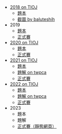 -   [2018 on TIOJ](https://tioj.ck.tp.edu.tw/problems/tag/2018-TOI-pre)
    -   [題本](https://sorahisa-rank.github.io/oi-toi/2018/problems.pdf)
    -   [截圖 by baluteshih](https://sorahisa-rank.github.io/oi-toi/2018/ranking.jpg)
-   2019
    -   [題本](https://sorahisa-rank.github.io/oi-toi/2019/problems.pdf)
    -   [正式賽](https://sorahisa-rank.github.io/oi-toi/2019/ranking/)
-   [2020 on TIOJ](https://tioj.ck.tp.edu.tw/problems/tag/2020-TOI-pre)
    -   [題本](https://sorahisa-rank.github.io/oi-toi/2020/problems.pdf)
    -   [正式賽](https://sorahisa-rank.github.io/oi-toi/2020/ranking/)
-   [2021 on TIOJ](https://tioj.ck.tp.edu.tw/problems/tag/2021-TOI-pre)
    -   [題本](https://sorahisa-rank.github.io/oi-toi/2021/problems.pdf)
    -   [題解 on twpca](https://toip2021.twpca.org/editorial/editorial)
    -   [正式賽](https://sorahisa-rank.github.io/oi-toi/2021/ranking/)
-   [2022 on TIOJ](https://tioj.ck.tp.edu.tw/problems/tag/2022-TOI-pre)
    -   [題本](https://sorahisa-rank.github.io/oi-toi/2022/problems.pdf)
    -   [題解 on twpca](https://toip2022.twpca.org/editorial/editorial)
    -   [正式賽](https://sorahisa-rank.github.io/oi-toi/2022/ranking/)
-   2023
    -   題本
    -   題解
    -   [正式賽（靜態網頁）](https://sorahisa-rank.github.io/oi-toi/2023/ranking/)